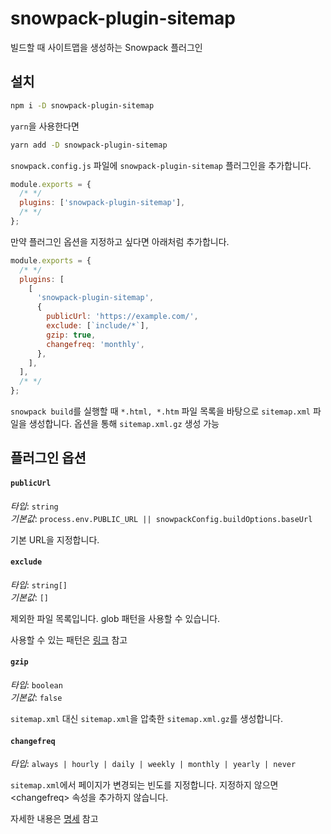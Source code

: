 # snowpack-plugin-sitemap

빌드할 때 사이트맵을 생성하는 Snowpack 플러그인

## 설치

```bash
npm i -D snowpack-plugin-sitemap
```

`yarn`을 사용한다면

```bash
yarn add -D snowpack-plugin-sitemap
```

`snowpack.config.js` 파일에 `snowpack-plugin-sitemap` 플러그인을 추가합니다.

```javascript
module.exports = {
  /* */
  plugins: ['snowpack-plugin-sitemap'],
  /* */
};
```

만약 플러그인 옵션을 지정하고 싶다면 아래처럼 추가합니다.

```javascript
module.exports = {
  /* */
  plugins: [
    [
      'snowpack-plugin-sitemap',
      {
        publicUrl: 'https://example.com/',
        exclude: [`include/*`],
        gzip: true,
        changefreq: 'monthly',
      },
    ],
  ],
  /* */
};
```

`snowpack build`를 실행할 때 `*.html, *.htm` 파일 목록을 바탕으로 `sitemap.xml` 파일을 생성합니다. 옵션을 통해 `sitemap.xml.gz` 생성 가능

## 플러그인 옵션

#### `publicUrl`

_타입_: `string`  
_기본값_: `process.env.PUBLIC_URL || snowpackConfig.buildOptions.baseUrl`

기본 URL을 지정합니다.

#### `exclude`

_타입_: `string[]`  
_기본값_: `[]`

제외한 파일 목록입니다. glob 패턴을 사용할 수 있습니다.

사용할 수 있는 패턴은 [링크](https://github.com/mrmlnc/fast-glob#pattern-syntax) 참고

#### `gzip`

_타입_: `boolean`  
_기본값_: `false`

`sitemap.xml` 대신 `sitemap.xml`을 압축한 `sitemap.xml.gz`를 생성합니다.

#### `changefreq`

_타입_: `always | hourly | daily | weekly | monthly | yearly | never`

`sitemap.xml`에서 페이지가 변경되는 빈도를 지정합니다. 지정하지 않으면 \<changefreq\> 속성을 추가하지 않습니다.

자세한 내용은 [명세](https://www.sitemaps.org/ko/protocol.html#xmlTagDefinitions) 참고
